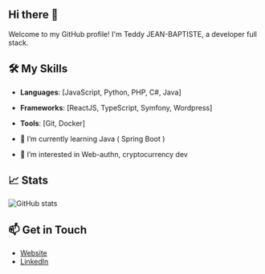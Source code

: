 ## Hi there 👋
Welcome to my GitHub profile! I'm Teddy JEAN-BAPTISTE, a developer full stack.

## 🛠️ My Skills
- **Languages**: [JavaScript, Python, PHP, C#, Java]
- **Frameworks**: [ReactJS, TypeScript, Symfony, Wordpress]
- **Tools**: [Git, Docker]


- 🌱 I’m currently learning Java ( Spring Boot )
- 👀 I’m interested in Web-authn, cryptocurrency dev 
<!--
**shyguy81/shyguy81** is a ✨ _special_ ✨ repository because its `README.md` (this file) appears on your GitHub profile.

Here are some ideas to get you started:

- 🔭 I’m currently working on ...
- 🌱 I’m currently learning ...
- 👯 I’m looking to collaborate on ...
- 🤔 I’m looking for help with ...
- 💬 Ask me about ...
- 📫 How to reach me: ...
- 😄 Pronouns: ...
- ⚡ Fun fact: ...
-->

## 📈 Stats
![GitHub stats](https://github-readme-stats.vercel.app/api?username=shyguy81&show_icons=true&theme=dark)

## 📫 Get in Touch
- [Website](https://teddyjeanbaptiste.dev)
- [LinkedIn](https://www.linkedin.com/in/teddy-jeanbaptiste)
